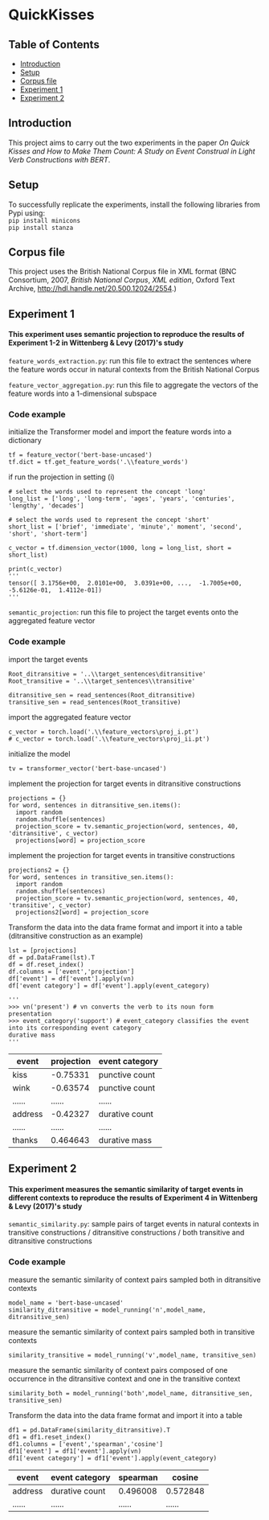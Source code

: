 # QuickKisses
## Table of Contents
* [Introduction](#introduction)
* [Setup](#setup)
* [Corpus file](#corpus-file)
* [Experiment 1](#experiment-1)
* [Experiment 2](#experiment-2)

## Introduction
This project aims to carry out the two experiments in the paper *On Quick Kisses and How to Make Them Count:
A Study on Event Construal in Light Verb Constructions with BERT*.  


## Setup
To successfully replicate the experiments, install the following libraries from Pypi using:  
`pip install minicons`  
`pip install stanza`

## Corpus file
This project uses the British National Corpus file in XML format (BNC Consortium, 2007, *British National Corpus*, *XML edition*, Oxford Text Archive, http://hdl.handle.net/20.500.12024/2554.)

## Experiment 1
#### This experiment uses semantic projection to reproduce the results of Experiment 1-2 in Wittenberg & Levy (2017)'s study
`feature_words_extraction.py`: run this file to extract the sentences where the feature words occur in natural contexts from the British National Corpus

`feature_vector_aggregation.py`: run this file to aggregate the vectors of the feature words into a 1-dimensional subspace
### Code example
 initialize the Transformer model and import the feature words into a dictionary   
 
```
tf = feature_vector('bert-base-uncased')
tf.dict = tf.get_feature_words('.\\feature_words') 
```

if run the projection in setting (i)  
```
# select the words used to represent the concept 'long'
long_list = ['long', 'long-term', 'ages', 'years', 'centuries', 'lengthy', 'decades']

# select the words used to represent the concept 'short'
short_list = ['brief', 'immediate', 'minute',' moment', 'second', 'short', 'short-term']

c_vector = tf.dimension_vector(1000, long = long_list, short = short_list)

print(c_vector)
'''
tensor([ 3.1756e+00,  2.0101e+00,  3.0391e+00, ...,  -1.7005e+00, -5.6126e-01,  1.4112e-01])
'''
```
`semantic_projection`: run this file to project the target events onto the aggregated feature vector

### Code example
import the target events
```
Root_ditransitive = '..\\target_sentences\ditransitive'
Root_transitive = '..\\target_sentences\\transitive'

ditransitive_sen = read_sentences(Root_ditransitive)
transitive_sen = read_sentences(Root_transitive)
```

import the aggregated feature vector
```
c_vector = torch.load('.\\feature_vectors\proj_i.pt') 
# c_vector = torch.load('.\\feature_vectors\proj_ii.pt')
```

initialize the model
```
tv = transformer_vector('bert-base-uncased')
```

implement the projection for target events in ditransitive constructions
```
projections = {}
for word, sentences in ditransitive_sen.items():
  import random
  random.shuffle(sentences)
  projection_score = tv.semantic_projection(word, sentences, 40, 'ditransitive', c_vector)
  projections[word] = projection_score
```

implement the projection for target events in transitive constructions
```
projections2 = {}
for word, sentences in transitive_sen.items():
  import random
  random.shuffle(sentences)
  projection_score = tv.semantic_projection(word, sentences, 40, 'transitive', c_vector)
  projections2[word] = projection_score
  ```

Transform the data into the data frame format and import it into a table  (ditransitive construction as an example)
```
lst = [projections]
df = pd.DataFrame(lst).T
df = df.reset_index()
df.columns = ['event','projection']
df['event'] = df['event'].apply(vn)
df['event category'] = df['event'].apply(event_category)

'''
>>> vn('present') # vn converts the verb to its noun form
presentation
>>> event_category('support') # event_category classifies the event into its corresponding event category
durative mass
'''
```

| event | projection | event category |
|-------|------------|----------------|
| kiss | -0.75331 | punctive count |
| wink | -0.63574 | punctive count |
| ...... | ...... | ...... | 
| address | -0.42327 | durative count |
| ...... | ...... | ...... |
| thanks | 0.464643 | durative mass |


## Experiment 2
#### This experiment measures the semantic similarity of target events in different contexts to reproduce the results of Experiment 4 in Wittenberg & Levy (2017)'s study
`semantic_similarity.py`: sample pairs of target events in natural contexts in transitive constructions / ditransitive constructions / both transitive and ditransitive constructions

### Code example
measure the semantic similarity of context pairs sampled both in ditransitive contexts
```
model_name = 'bert-base-uncased'
similarity_ditransitive = model_running('n',model_name, ditransitive_sen)
```
measure the semantic similarity of context pairs sampled both in transitive contexts
```
similarity_transitive = model_running('v',model_name, transitive_sen)
```
measure the semantic similarity of context pairs composed of one occurrence in the ditransitive context and one in the transitive context
```
similarity_both = model_running('both',model_name, ditransitive_sen, transitive_sen)
```
Transform the data into the data frame format and import it into a table 
```
df1 = pd.DataFrame(similarity_ditransitive).T
df1 = df1.reset_index()
df1.columns = ['event','spearman','cosine']
df1['event'] = df1['event'].apply(vn)
df1['event category'] = df1['event'].apply(event_category)
```
| event | event category | spearman | cosine |
|-------|----------------|----------|--------|
| address | durative count | 0.496008 | 0.572848 |
| ...... | ...... | ...... | ...... |
